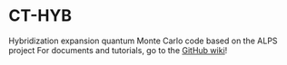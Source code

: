 # CT-HYB
Hybridization expansion quantum Monte Carlo code based on the ALPS project
For documents and tutorials, go to the [GitHub wiki](
https://github.com/ALPSCore/CT-HYB/wiki)!

